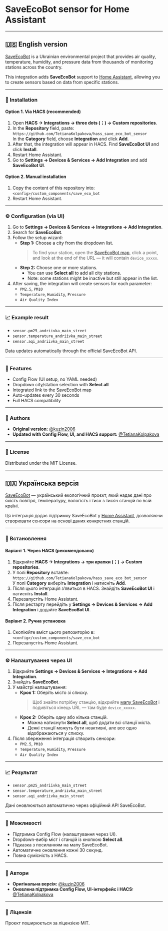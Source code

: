 # SaveEcoBot sensor for Home Assistant

---

## 🇺🇸 English version

[SaveEcoBot](https://www.saveecobot.com/en) is a Ukrainian environmental project that provides air quality, temperature, humidity, and pressure data from thousands of monitoring stations across the country.

This integration adds **SaveEcoBot** support to [Home Assistant](https://www.home-assistant.io/), allowing you to create sensors based on data from specific stations.

---

### 🔧 Installation

#### Option 1. Via HACS (recommended)

1. Open **HACS → Integrations → three dots (⋮) → Custom repositories**.  
2. In the **Repository** field, paste:  
   `https://github.com/TetianaKolpakova/hass_save_eco_bot_sensor`  
   In the **Category** field, choose **Integration** and click **Add**.  
3. After that, the integration will appear in HACS. Find **SaveEcoBot UI** and click **Install**.  
4. Restart Home Assistant.  
5. Go to **Settings → Devices & Services → Add Integration** and add **SaveEcoBot UI**.

#### Option 2. Manual installation

1. Copy the content of this repository into:  
   `<config>/custom_components/save_eco_bot`
2. Restart Home Assistant.

---

### ⚙️ Configuration (via UI)

1. Go to **Settings → Devices & Services → Integrations → Add Integration**.  
2. Search for **SaveEcoBot**.  
3. Follow the setup wizard:  
   - **Step 1:** Choose a city from the dropdown list.  
     > To find your station, open the [SaveEcoBot map](https://www.saveecobot.com/maps), click a point, and look at the end of the URL — it will contain `device_xxxxx`.
   - **Step 2:** Choose one or more stations.  
     - You can use **Select all** to add all city stations.  
     - Note: some stations might be inactive but still appear in the list.  
4. After saving, the integration will create sensors for each parameter:  
   - `PM2.5`, `PM10`  
   - `Temperature`, `Humidity`, `Pressure`  
   - `Air Quality Index`

---

### 📈 Example result

- `sensor.pm25_andriivka_main_street`  
- `sensor.temperature_andriivka_main_street`  
- `sensor.aqi_andriivka_main_street`

Data updates automatically through the official SaveEcoBot API.

---

### 🧩 Features

- Config Flow (UI setup, no YAML needed)  
- Dropdown city/station selection with **Select all**  
- Integrated link to the SaveEcoBot map  
- Auto-updates every 30 seconds  
- Full HACS compatibility

---

### 🤝 Authors

- **Original version:** [@kuzin2006](https://github.com/kuzin2006)  
- **Updated with Config Flow, UI, and HACS support:** [@TetianaKolpakova](https://github.com/TetianaKolpakova)

---

### 📄 License

Distributed under the MIT License.

---

## 🇺🇦 Українська версія

[SaveEcoBot](https://www.saveecobot.com/uk) — український екологічний проєкт, який надає дані про якість повітря, температуру, вологість і тиск з тисяч станцій по всій країні.

Ця інтеграція додає підтримку SaveEcoBot у [Home Assistant](https://www.home-assistant.io/), дозволяючи створювати сенсори на основі даних конкретних станцій.

---

### 🔧 Встановлення

#### Варіант 1. Через HACS (рекомендовано)

1. Відкрийте **HACS → Integrations → три крапки (⋮) → Custom repositories**.  
2. У полі **Repository** вставте:  
   `https://github.com/TetianaKolpakova/hass_save_eco_bot_sensor`  
   У полі **Category** виберіть **Integration** і натисніть **Add**.  
3. Після цього інтеграція з’явиться в HACS. Знайдіть **SaveEcoBot UI** і натисніть **Install**.  
4. Перезапустіть Home Assistant.  
5. Після рестарту перейдіть у **Settings → Devices & Services → Add Integration** і додайте **SaveEcoBot UI**.

#### Варіант 2. Ручна установка

1. Скопіюйте вміст цього репозиторію в:  
   `<config>/custom_components/save_eco_bot`  
2. Перезапустіть Home Assistant.

---

### ⚙️ Налаштування через UI

1. Відкрийте **Settings → Devices & Services → Integrations → Add Integration**.  
2. Знайдіть **SaveEcoBot**.  
3. У майстрі налаштування:  
   - **Крок 1:** Оберіть місто зі списку.  
     > Щоб знайти потрібну станцію, відкрийте [мапу SaveEcoBot](https://www.saveecobot.com/maps) і подивіться кінець URL — там буде `device_xxxxx`.  
   - **Крок 2:** Оберіть одну або кілька станцій.  
     - Можна натиснути **Select all**, щоб додати всі станції міста.  
     - Деякі станції можуть бути неактивні, але все одно відображаються у списку.  
4. Після збереження інтеграція створить сенсори:  
   - `PM2.5`, `PM10`  
   - `Temperature`, `Humidity`, `Pressure`  
   - `Air Quality Index`

---

### 📈 Результат

- `sensor.pm25_andriivka_main_street`  
- `sensor.temperature_andriivka_main_street`  
- `sensor.aqi_andriivka_main_street`

Дані оновлюються автоматично через офіційний API SaveEcoBot.

---

### 🧩 Можливості

- Підтримка Config Flow (налаштування через UI).  
- Dropdown-вибір міст і станцій із кнопкою **Select all**.  
- Підказка з посиланням на мапу SaveEcoBot.  
- Автоматичне оновлення кожні 30 секунд.  
- Повна сумісність з HACS.

---

### 🤝 Автори

- **Оригінальна версія:** [@kuzin2006](https://github.com/kuzin2006)  
- **Оновлена підтримка Config Flow, UI-інтерфейс і HACS:** [@TetianaKolpakova](https://github.com/TetianaKolpakova)

---

### 📄 Ліцензія

Проєкт поширюється за ліцензією MIT.
